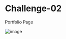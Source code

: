 # Challenge-02
Portfolio Page

![image](https://user-images.githubusercontent.com/88730354/132149376-92f5fdc0-7eb4-4f37-b1ac-64cd0170b8c9.png)
